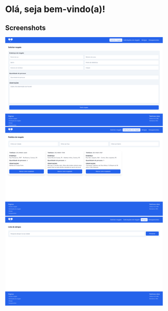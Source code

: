 # Olá, seja bem-vindo(a)!

## Screenshots
![Print da tela 1](./.github/images/preview-1.png)
![Print da tela 2](./.github/images/preview-2.png)
![Print da tela 3](./.github/images/preview-3.png)
